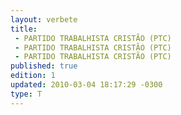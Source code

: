 ```yaml
---
layout: verbete
title:
 - PARTIDO TRABALHISTA CRISTÃO (PTC)
 - PARTIDO TRABALHISTA CRISTÃO (PTC)
 - PARTIDO TRABALHISTA CRISTÃO (PTC)
published: true
edition: 1  
updated: 2010-03-04 18:17:29 -0300
type: T
---
```


